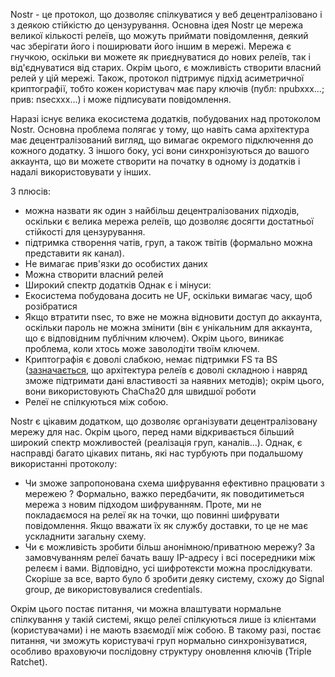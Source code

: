 Nostr - це протокол, що дозволяє спілкуватися у веб децентралізовано і з деякою стійкістю до цензурування.
Основна ідея Nostr це мережа великої кількості релеїв, що можуть приймати повідомлення, деякий час зберігати його і поширювати його іншим в мережі. Мережа є гнучкою, оскільки ви можете як приєднуватися до нових релеїв, так і від'єднуватися від старих. Окрім цього, є можливість створити власний релей у цій мережі. Також, протокол підтримує підхід асиметричної криптографії, тобто кожен користувач має пару ключів (публ: npubxxx...; прив: nsecxxx...) і може підписувати повідомлення. 

Наразі існує велика екосистема додатків, побудованих над протоколом Nostr. Основна проблема полягає у тому, що навіть сама архітектура має децентралізований вигляд, що вимагає окремого підключення до кожного додатку. З іншого боку, усі вони синхронізуються до вашого аккаунта, що ви можете створити на початку в одному із додатків і надалі використовувати у інших. 

З плюсів: 
+ можна назвати як один з найбільш децентралізованих підходів, оскільки є велика мережа релеїв, що дозволяє досягти достатньої стійкості для цензурування.
+ підтримка створення чатів, груп, а також твітів (формально можна представити як канал).
+ Не вимагає прив'язки до особистих даних 
+ Можна створити власний релей
+ Широкий спектр додатків
Однак є і мінуси:
+ Екосистема побудована досить не UF, оскільки вимагає часу, щоб розібратися 
+ Якщо втратити nsec, то вже не можна відновити доступ до аккаунта, оскільки пароль не можна змінити (він є унікальним для аккаунта, що є відповідним публічним ключем). Окрім цього, виникає проблема, коли хтось може заволодіти твоїм ключем. 
+ Криптографія є доволі слабкою, немає підтримки FS та BS ([зазначається](https://github.com/nostr-protocol/nips/blob/master/44.md), що архітектура релеїв є доволі складною і навряд зможе підтримати дані властивості за наявних методів); окрім цього, вони використовують ChaCha20 для швидшої роботи
+ Релеї не спілкуються між собою.

Nostr є цікавим додатком, що дозволяє організувати децентралізовану мережу для нас. Окрім цього, перед нами відкривається більший широкий спектр можливостей (реалізація груп, каналів...). Однак, є насправді багато цікавих питань, які нас турбують при подальшому використанні протоколу:
+ Чи зможе запропонована схема шифрування ефективно працювати з мережею ?
    Формально, важко передбачити, як поводитиметься мережа з новим підходом шифруванням. Проте, ми не покладаємося на релеї як на точки, що повинні шифрувати повідомлення. Якщо вважати їх як службу доставки, то це не має ускладнити загальну схему. 
+ Чи є можливість зробити більш анонімною/приватною мережу?
	За замовчуванням релеї бачать вашу IP-адресу і всі посередники між релеєм і вами. Відповідно, усі шифротексти можна прослідкувати.  Скоріше за все, варто було б зробити деяку систему, схожу до Signal group, де використовувалися credentials.
	
Окрім цього постає питання, чи можна влаштувати нормальне спілкування у такій системі, якщо релеї спілкуються лише із клієнтами (користувачами) і не мають взаємодії між собою. В такому разі, постає питання, чи зможуть користувачі груп нормально синхронізуватися, особливо враховуючи послідовну структуру оновлення ключів (Triple Ratchet).